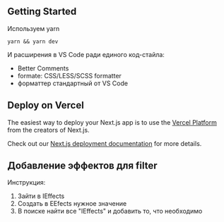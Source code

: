 ## Getting Started

Используем yarn

```
yarn && yarn dev
```


И расширения в VS Code ради единого код-стайла:
* Better Comments
* formate: CSS/LESS/SCSS formatter
* форматтер стандартный от VS Code



## Deploy on Vercel

The easiest way to deploy your Next.js app is to use the [Vercel Platform](https://vercel.com/new?utm_medium=default-template&filter=next.js&utm_source=create-next-app&utm_campaign=create-next-app-readme) from the creators of Next.js.

Check out our [Next.js deployment documentation](https://nextjs.org/docs/deployment) for more details.

## Добавление эффектов для filter

Инструкция:
1. Зайти в IEffects
2. Создать в EEfects нужное значение
3. В поиске найти все "IEffects" и добавить то, что необходимо